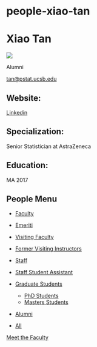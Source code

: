 # people-xiao-tan

# Xiao Tan

![](https://www.pstat.ucsb.edu/sites/default/files/styles/people_node/public/people/photo/TanX_0.jpg?itok=kTS7S-VF)

Alumni

[tan@pstat.ucsb.edu](mailto:tan@pstat.ucsb.edu)

## Website:

[Linkedin](https://www.linkedin.com/in/xiao-tan-5a9496125/)

## Specialization:

Senior Statistician at AstraZeneca 

## Education:

MA 2017

## People Menu

- [Faculty](/people/academic "Faculty")
- [Emeriti](/people/emeriti "Emeriti")
- [Visiting Faculty](/people/visiting "Visiting Faculty")
- [Former Visiting Instructors](/people/lecturer "Former Visiting Instructors")
- [Staff](/people/staff)
- [Staff Student Assistant](/people/researcher "Staff Student Assistant")
- [Graduate Students](/people/student "Graduate Students")
  
  - [PhD Students](/people/student/phd "PhD Students")
  - [Masters Students](/people/student/masters "Masters Students")
- [Alumni](/people/alumni)
- [All](/people/all)

[Meet the Faculty](/people/meet-the-faculty)